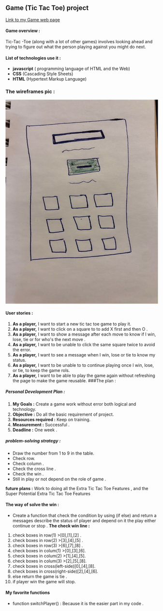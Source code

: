 ## Game (Tic Tac Toe) project 
[Link to my Game web page ]( https://wejdann.github.io/project-1-wojdan/ )
#### Game overview :
Tic-Tac -Toe (along with a lot of other games) involves looking ahead and trying to figure out what the person playing against you might do next.
####  List of technologies use it :
* **javascript** ( programming language of HTML and the Web)
* **CSS**  (Cascading Style Sheets)
*  **HTML** (Hypertext Markup Language)
### The wireframes pic :
![GitHub Logo](/imges/Web.png)
#### User stories :
1. **As a player,** I want to start a new tic tac toe game to play it.
2.  **As a player,** I want to click on a square to to add X first and then O .
3.  **As a player,** I want to show a message after each move to know if I win, lose, tie or for who's the next move .
4. **As a player,**  I want to be unable to click the same square twice to avoid the error.
5. **As a player,**  I want to see a message when I win, lose or tie to know my status.
6. **As a player,**  I want to be unable to to continue playing once I win, lose, or tie, to keep the game rols.
7. **As a player,** I want to be able to play the game again without refreshing the page to make the game reusable.
###The plan :
##### Personal Development Plan :
1. **My Goals :** Create a game work without error both logical and technology.
2. **Objective :** Do all the basic requirement of project.
3. **Resources required :** Keep on training.
4. **Measurement :** Successful .
5. **Deadline :** One week .

#####  problem-solving strategy :
* Draw the number from 1 to 9 in the table.
* Check row.
* Check column .
* Check the cross line .
* Check the win .
* Still in play or not depend on the role of game .

**future plans :** 
Work to doing  all the Extra Tic Tac Toe Features , and the Super Potential Extra Tic Tac Toe Features

####  The way of solve the win :
* Create a function that check the condition by using (if else) and return a messages describe the status of player and depend on it the play either continue or stop .
**The check win line :**
1. check boxes in row(1) >[0],[1],[2] .
2. check boxes in row(2) >[3],[4],[5] .
3. check boxes in row(3) >[6],[7],[8] . 
4. check boxes in colum(1) >[0],[3],[6].
5. check boxes in colum(2) >[1],[4],[5].
6. check boxes in colum(3) >[2],[5],[8].
7. check boxes in cross(left-side)[0],[4],[8].
8. check boxes in cross(right-side)[2],[4],[6].
9. else return the game is tie .
10. if player win the game will stop.

#### My favorite functions
* function switchPlayer() :
Because it is the easier part in my code .
